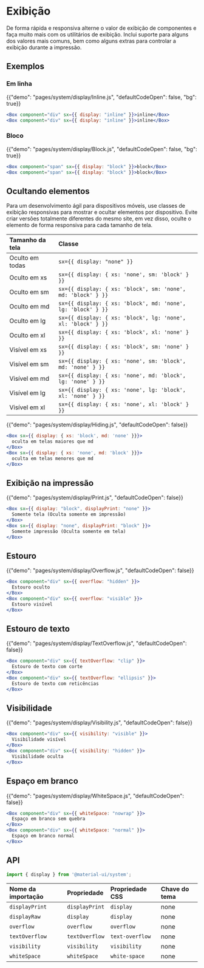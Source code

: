 # Exibição

<p class="description">De forma rápida e responsiva alterne o valor de exibição de componentes e faça muito mais com os utilitários de exibição. Inclui suporte para alguns dos valores mais comuns, bem como alguns extras para controlar a exibição durante a impressão.</p>

## Exemplos

### Em linha

{{"demo": "pages/system/display/Inline.js", "defaultCodeOpen": false, "bg": true}}

```jsx
<Box component="div" sx={{ display: "inline" }}>inline</Box>
<Box component="div" sx={{ display: "inline" }}>inline</Box>
```

### Bloco

{{"demo": "pages/system/display/Block.js", "defaultCodeOpen": false, "bg": true}}

```jsx
<Box component="span" sx={{ display: "block" }}>block</Box>
<Box component="span" sx={{ display: "block" }}>block</Box>
```

## Ocultando elementos

Para um desenvolvimento ágil para dispositivos móveis, use classes de exibição responsivas para mostrar e ocultar elementos por dispositivo. Evite criar versões totalmente diferentes do mesmo site, em vez disso, oculte o elemento de forma responsiva para cada tamanho de tela.

| Tamanho da tela | Classe                                                       |
|:--------------- |:------------------------------------------------------------ |
| Oculto em todas | `sx={{ display: "none" }}`                                   |
| Oculto em xs    | `sx={{ display: { xs: 'none', sm: 'block' } }}`              |
| Oculto em sm    | `sx={{ display: { xs: 'block', sm: 'none', md: 'block' } }}` |
| Oculto em md    | `sx={{ display: { xs: 'block', md: 'none', lg: 'block' } }}` |
| Oculto em lg    | `sx={{ display: { xs: 'block', lg: 'none', xl: 'block' } }}` |
| Oculto em xl    | `sx={{ display: { xs: 'block', xl: 'none' } }}`              |
| Visível em xs   | `sx={{ display: { xs: 'block', sm: 'none' } }}`              |
| Visível em sm   | `sx={{ display: { xs: 'none', sm: 'block', md: 'none' } }}`  |
| Visível em md   | `sx={{ display: { xs: 'none', md: 'block', lg: 'none' } }}`  |
| Visível em lg   | `sx={{ display: { xs: 'none', lg: 'block', xl: 'none' } }}`  |
| Visível em xl   | `sx={{ display: { xs: 'none', xl: 'block' } }}`              |

{{"demo": "pages/system/display/Hiding.js", "defaultCodeOpen": false}}

```jsx
<Box sx={{ display: { xs: 'block', md: 'none' }}}>
  oculta em telas maiores que md
</Box>
<Box sx={{ display: { xs: 'none', md: 'block' }}}>
  oculta em telas menores que md
</Box>
```

## Exibição na impressão

{{"demo": "pages/system/display/Print.js", "defaultCodeOpen": false}}

```jsx
<Box sx={{ display: "block", displayPrint: "none" }}>
  Somente tela (Oculta somente em impressão)
</Box>
<Box sx={{ display: "none", displayPrint: "block" }}>
  Somente impressão (Oculta somente em tela)
</Box>
```

## Estouro

{{"demo": "pages/system/display/Overflow.js", "defaultCodeOpen": false}}

```jsx
<Box component="div" sx={{ overflow: "hidden" }}>
  Estouro oculto
</Box>
<Box component="div" sx={{ overflow: "visible" }}>
  Estouro visível
</Box>
```

## Estouro de texto

{{"demo": "pages/system/display/TextOverflow.js", "defaultCodeOpen": false}}

```jsx
<Box component="div" sx={{ textOverflow: "clip" }}>
  Estouro de texto com corte
</Box>
<Box component="div" sx={{ textOverflow: "ellipsis" }}>
  Estouro de texto com reticências
</Box>
```

## Visibilidade

{{"demo": "pages/system/display/Visibility.js", "defaultCodeOpen": false}}

```jsx
<Box component="div" sx={{ visibility: "visible" }}>
  Visibilidade visível
</Box>
<Box component="div" sx={{ visibility: "hidden" }}>
  Visibilidade oculta
</Box>
```

## Espaço em branco

{{"demo": "pages/system/display/WhiteSpace.js", "defaultCodeOpen": false}}

```jsx
<Box component="div" sx={{ whiteSpace: "nowrap" }}>
  Espaço em branco sem quebra
</Box>
<Box component="div" sx={{ whiteSpace: "normal" }}>
  Espaço em branco normal
</Box>
```

## API

```js
import { display } from '@material-ui/system';
```

| Nome da importação | Propriedade    | Propriedade CSS | Chave do tema |
|:------------------ |:-------------- |:--------------- |:------------- |
| `displayPrint`     | `displayPrint` | `display`       | none          |
| `displayRaw`       | `display`      | `display`       | none          |
| `overflow`         | `overflow`     | `overflow`      | none          |
| `textOverflow`     | `textOverflow` | `text-overflow` | none          |
| `visibility`       | `visibility`   | `visibility`    | none          |
| `whiteSpace`       | `whiteSpace`   | `white-space`   | none          |
